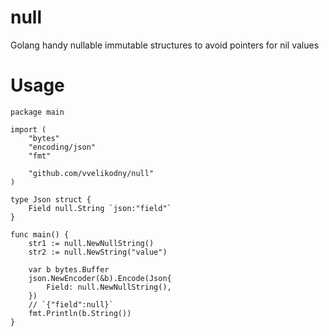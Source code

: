 # null
Golang handy nullable immutable structures to avoid pointers for nil values

# Usage

```golang
package main

import (
	"bytes"
	"encoding/json"
	"fmt"

	"github.com/vvelikodny/null"
)

type Json struct {
	Field null.String `json:"field"`
}

func main() {
	str1 := null.NewNullString()
	str2 := null.NewString("value")

	var b bytes.Buffer
	json.NewEncoder(&b).Encode(Json{
		Field: null.NewNullString(),
	})
	// `{"field":null}`
	fmt.Println(b.String())
}
```
